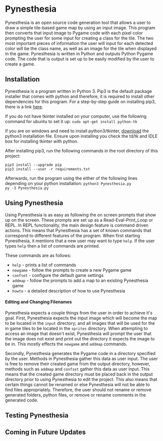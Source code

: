 # Pynesthesia

Pynesthesia is an open source code generation tool that allows a user to draw a simple tile-based game map by using an input image.  This program then converts that input image to Pygame code with each pixel color prompting the user for some input for creating a class for the tile.  The two most important pieces of information the user will input for each detected color will be the class name, as well as an image for the tile when displayed in the game.  Pynesthesia is written in Python and outputs Python Pygame code.  The code that is output is set up to be easily modified by the user to create a game.

## Installation

Pynesthesia is a program written in Python 3.  Pip3 is the default package installer that comes with python and therefore, it is required to install other dependencies for this program.  For a step-by-step guide on installing pip3, there is a link [here](https://pip.pypa.io/en/stable/installing/).

If you do not have tkinter installed on your computer, use the following command for ubuntu to set it up:
`sudo apt-get install python-tk`

If you are on windows and need to install python3/tkinter, [download](https://www.python.org/downloads/windows/) the python3 installation file.  Ensure upon installing you check the td/tk and IDLE box for installing tkinter with python.

After installing pip3, run the following commands in the root directory of this project:

`pip3 install --upgrade pip`  
`pip3 install --user -r requirements.txt`

Afterwards, run the program using the either of the following lines depending on your python installation:
`python3 Pynesthesia.py`  
`py -3 Pynesthesia.py`

## Using Pynesthesia

Using Pynesthesia is as easy as following the on screen prompts that show up on the screen.  These prompts are set up as a Read-Eval-Print_Loop or REPL.  In REPL functionality, the main design feature is command driven actions.  This means that Pynesthesia has a set of known commands that correspond to different features of the program.  When first starting Pynesthesia, it mentions that a new user may want to type `help`.  If the user types `help` then a list of commands are printed.

 These commands are as follows:
 - `help` - prints a list of commands
 - `newgame` - follow the prompts to create a new Pygame game
 - `confset` - configure the default game settings
 - `addmap` - follow the prompts to add a map to an existing Pynesthesia game
 - `howto` - a detailed description of how to use Pynesthesia

#### Editing and Changing Filenames

Pynesthesia expects a couple things from the user in order to achieve it's goal.  First, Pynesthesia expects the input image which will become the map to be located in the `input` directory; and all images that will be used for the in game tiles to be located in the `sprites` directory.  When attempting to access an image that doesn't exist, Pynesthesia will prompt the user that the image does not exist and print out the directory it expects the image to be in.  This mostly effects the `newgame` and `addmap` commands.

Secondly, Pynesthesia generates the Pygame code in a directory specified by the user.  Methods in Pynesthesia gather this data as user input. The user is free to remove their created game from the output directory, however, methods such as `addmap` and `confset` gather this data as user input.  This means that the created game directory must be placed back in the output directory prior to using Pynesthesia to edit the project.  This also means that certain things cannot be renamed or else Pynesthesia will not be able to find files appropriately.  Therefore, the user should not rename or remove generated folders, python files, or remove or rename comments in the generated code.

## Testing Pynesthesia

## Coming in Future Updates
